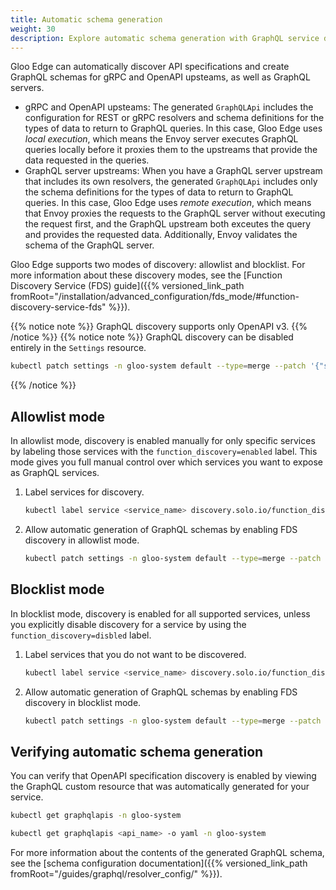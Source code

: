 ```yaml
---
title: Automatic schema generation
weight: 30
description: Explore automatic schema generation with GraphQL service discovery.
---
```


Gloo Edge can automatically discover API specifications and create GraphQL schemas for gRPC and OpenAPI upsteams, as well as GraphQL servers.
* gRPC and OpenAPI upsteams: The generated `GraphQLApi` includes the configuration for REST or gRPC resolvers and schema definitions for the types of data to return to GraphQL queries. In this case, Gloo Edge uses _local execution_, which means the Envoy server executes GraphQL queries locally before it proxies them to the upstreams that provide the data requested in the queries.
* GraphQL server upstreams: When you have a GraphQL server upstream that includes its own resolvers, the generated `GraphQLApi` includes only the schema definitions for the types of data to return to GraphQL queries. In this case, Gloo Edge uses  _remote execution_, which means that Envoy proxies the requests to the GraphQL server without executing the request first, and the GraphQL upstream both exceutes the query and provides the requested data. Additionally, Envoy validates the schema of the GraphQL server.

Gloo Edge supports two modes of discovery: allowlist and blocklist. For more information about these discovery modes, see the [Function Discovery Service (FDS) guide]({{% versioned_link_path fromRoot="/installation/advanced_configuration/fds_mode/#function-discovery-service-fds" %}}).

{{% notice note %}}
GraphQL discovery supports only OpenAPI v3.
{{% /notice %}}
{{% notice note %}}
GraphQL discovery can be disabled entirely in the `Settings` resource.
```sh
kubectl patch settings -n gloo-system default --type=merge --patch '{"spec":{"discovery":{"fdsOptions":{"graphqlEnabled":"false"}}}}'
```
{{% /notice %}}

## Allowlist mode

In allowlist mode, discovery is enabled manually for only specific services by labeling those services with the `function_discovery=enabled` label. This mode gives you full manual control over which services you want to expose as GraphQL services.

1. Label services for discovery.
   ```sh
   kubectl label service <service_name> discovery.solo.io/function_discovery=enabled
   ```

2. Allow automatic generation of GraphQL schemas by enabling FDS discovery in allowlist mode.
   ```sh
   kubectl patch settings -n gloo-system default --type=merge --patch '{"spec":{"discovery":{"fdsMode":"WHITELIST"}}}'
   ```

## Blocklist mode

In blocklist mode, discovery is enabled for all supported services, unless you explicitly disable discovery for a service by using the `function_discovery=disbled` label.

1. Label services that you do not want to be discovered.
   ```sh
   kubectl label service <service_name> discovery.solo.io/function_discovery=disabled
   ```

2. Allow automatic generation of GraphQL schemas by enabling FDS discovery in blocklist mode.
   ```sh
   kubectl patch settings -n gloo-system default --type=merge --patch '{"spec":{"discovery":{"fdsMode":"BLACKLIST"}}}'
   ```

## Verifying automatic schema generation

You can verify that OpenAPI specification discovery is enabled by viewing the GraphQL custom resource that was automatically generated for your service.
```sh
kubectl get graphqlapis -n gloo-system
```
```sh
kubectl get graphqlapis <api_name> -o yaml -n gloo-system
```

For more information about the contents of the generated GraphQL schema, see the [schema configuration documentation]({{% versioned_link_path fromRoot="/guides/graphql/resolver_config/" %}}).
